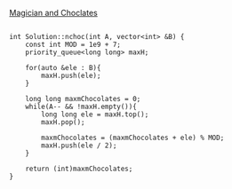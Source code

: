 [Magician and Choclates](https://www.scaler.com/academy/mentee-dashboard/class/43250/assignment/problems/362?navref=cl_tt_lst_nm)


```

int Solution::nchoc(int A, vector<int> &B) {
    const int MOD = 1e9 + 7;
    priority_queue<long long> maxH;

    for(auto &ele : B){
        maxH.push(ele);
    }

    long long maxmChocolates = 0;
    while(A-- && !maxH.empty()){
        long long ele = maxH.top();
        maxH.pop();

        maxmChocolates = (maxmChocolates + ele) % MOD;
        maxH.push(ele / 2);
    }
    
    return (int)maxmChocolates;
}


```
